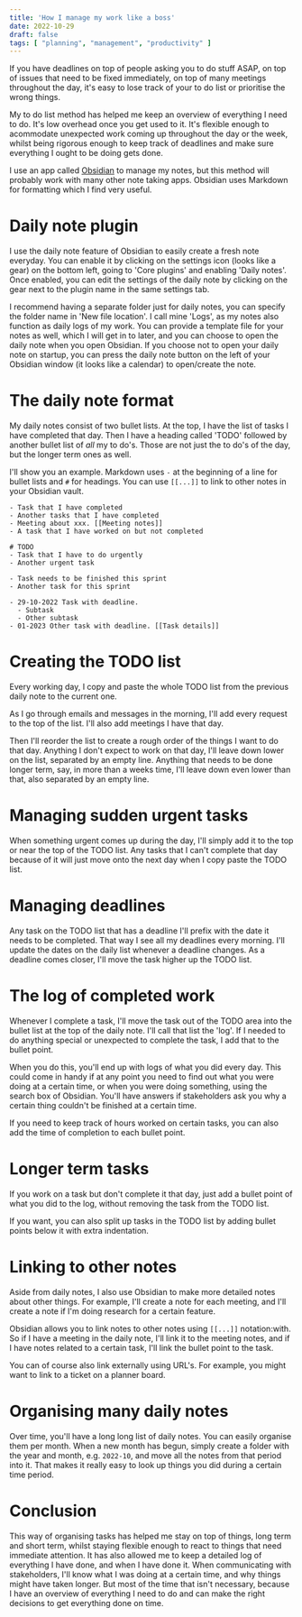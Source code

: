 ```yaml
---
title: 'How I manage my work like a boss'
date: 2022-10-29
draft: false
tags: [ "planning", "management", "productivity" ]
---
```


If you have deadlines on top of people asking you to do stuff ASAP, on top of issues that need to be fixed immediately, on top of many meetings throughout the day, it's easy to lose track of your to do list or prioritise the wrong things.

My to do list method has helped me keep an overview of everything I need to do. It's low overhead once you get used to it.
It's flexible enough to acommodate unexpected work coming up throughout the day or the week, whilst being rigorous enough to keep track of deadlines and make sure everything I ought to be doing gets done.

I use an app called [Obsidian](https://obsidian.md) to manage my notes, but this method will probably work with many other note taking apps. Obsidian uses Markdown for formatting which I find very useful.

# Daily note plugin

I use the daily note feature of Obsidian to easily create a fresh note everyday.
You can enable it by clicking on the settings icon (looks like a gear) on the bottom left, going to 'Core plugins' and enabling 'Daily notes'.
Once enabled, you can edit the settings of the daily note by clicking on the gear next to the plugin name in the same settings tab.

I recommend having a separate folder just for daily notes, you can specify the folder name in 'New file location'. I call mine 'Logs', as my notes also function as daily logs of my work.
You can provide a template file for your notes as well, which I will get in to later, and you can choose to open the daily note when you open Obsidian.
If you choose not to open your daily note on startup, you can press the daily note button on the left of your Obsidian window (it looks like a calendar) to open/create the note.

# The daily note format

My daily notes consist of two bullet lists. At the top, I have the list of tasks I have completed that day. Then I have a heading called 'TODO' followed by another bullet list of *all* my to do's.
Those are not just the to do's of the day, but the longer term ones as well.

I'll show you an example. Markdown uses `-` at the beginning of a line for bullet lists and `#` for headings. You can use `[[...]]` to link to other notes in your Obsidian vault.

```
- Task that I have completed
- Another tasks that I have completed
- Meeting about xxx. [[Meeting notes]]
- A task that I have worked on but not completed

# TODO
- Task that I have to do urgently
- Another urgent task

- Task needs to be finished this sprint
- Another task for this sprint

- 29-10-2022 Task with deadline.
  - Subtask
  - Other subtask
- 01-2023 Other task with deadline. [[Task details]]
```

# Creating the TODO list

Every working day, I copy and paste the whole TODO list from the previous daily note to the current one.

As I go through emails and messages in the morning, I'll add every request to the top of the list. I'll also add meetings I have that day.

Then I'll reorder the list to create a rough order of the things I want to do that day. Anything I don't expect to work on that day, I'll leave down lower on the list, separated by an empty line.
Anything that needs to be done longer term, say, in more than a weeks time, I'll leave down even lower than that, also separated by an empty line.

# Managing sudden urgent tasks

When something urgent comes up during the day, I'll simply add it to the top or near the top of the TODO list. Any tasks that I can't complete that day because of it will just move onto the next day when I copy paste the TODO list.

# Managing deadlines

Any task on the TODO list that has a deadline I'll prefix with the date it needs to be completed. That way I see all my deadlines every morning.
I'll update the dates on the daily list whenever a deadline changes.
As a deadline comes closer, I'll move the task higher up the TODO list.

# The log of completed work

Whenever I complete a task, I'll move the task out of the TODO area into the bullet list at the top of the daily note. I'll call that list the 'log'.
If I needed to do anything special or unexpected to complete the task, I add that to the bullet point.

When you do this, you'll end up with logs of what you did every day. This could come in handy if at any point you need to find out what you were doing at a certain time, or when you were doing something, using the search box of Obsidian. You'll have answers if stakeholders ask you why a certain thing couldn't be finished at a certain time.

If you need to keep track of hours worked on certain tasks, you can also add the time of completion to each bullet point.

# Longer term tasks

If you work on a task but don't complete it that day, just add a bullet point of what you did to the log, without removing the task from the TODO list.

If you want, you can also split up tasks in the TODO list by adding bullet points below it with extra indentation.

# Linking to other notes

Aside from daily notes, I also use Obsidian to make more detailed notes about other things. For example, I'll create a note for each meeting, and I'll create a note if I'm doing research for a certain feature.

Obsidian allows you to link notes to other notes using `[[...]]` notation:with. So if I have a meeting in the daily note, I'll link it to the meeting notes, and if I have notes related to a certain task, I'll link the bullet point to the task.

You can of course also link externally using URL's. For example, you might want to link to a ticket on a planner board.

# Organising many daily notes

Over time, you'll have a long long list of daily notes. You can easily organise them per month.
When a new month has begun, simply create a folder with the year and month, e.g. `2022-10`, and move all the notes from that period into it.
That makes it really easy to look up things you did during a certain time period.

# Conclusion

This way of organising tasks has helped me stay on top of things, long term and short term, whilst staying flexible enough to react to things that need immediate attention.
It has also allowed me to keep a detailed log of everything I have done, and when I have done it.
When communicating with stakeholders, I'll know what I was doing at a certain time, and why things might have taken longer.
But most of the time that isn't necessary, because I have an overview of everything I need to do and can make the right decisions to get everything done on time.

